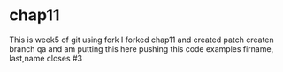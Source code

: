 # chap11
This is week5 of git using fork
I forked chap11 and created patch
createn branch qa and am putting this here
pushing this
code examples
firname, last,name
closes #3
